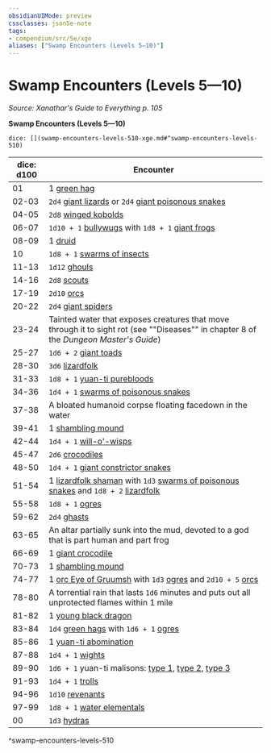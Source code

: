 ```yaml
---
obsidianUIMode: preview
cssclasses: json5e-note
tags:
- compendium/src/5e/xge
aliases: ["Swamp Encounters (Levels 5—10)"]
---
```

# Swamp Encounters (Levels 5—10)
*Source: Xanathar's Guide to Everything p. 105* 

**Swamp Encounters (Levels 5—10)**

`dice: [](swamp-encounters-levels-510-xge.md#^swamp-encounters-levels-510)`

| dice: d100 | Encounter |
|------------|-----------|
| 01 | 1 [green hag](Mechanics/bestiary/fey/green-hag.md) |
| 02-03 | `2d4` [giant lizards](Mechanics/bestiary/beast/giant-lizard.md) or `2d4` [giant poisonous snakes](Mechanics/bestiary/beast/giant-poisonous-snake.md) |
| 04-05 | `2d8` [winged kobolds](Mechanics/bestiary/humanoid/winged-kobold.md) |
| 06-07 | `1d10 + 1` [bullywugs](Mechanics/bestiary/humanoid/bullywug.md) with `1d8 + 1` [giant frogs](Mechanics/bestiary/beast/giant-frog.md) |
| 08-09 | 1 [druid](Mechanics/bestiary/humanoid/druid.md) |
| 10 | `1d8 + 1` [swarms of insects](Mechanics/bestiary/beast/swarm-of-insects.md) |
| 11-13 | `1d12` [ghouls](Mechanics/bestiary/undead/ghoul.md) |
| 14-16 | `2d8` [scouts](Mechanics/bestiary/humanoid/scout.md) |
| 17-19 | `2d10` [orcs](Mechanics/bestiary/humanoid/orc.md) |
| 20-22 | `2d4` [giant spiders](Mechanics/bestiary/beast/giant-spider.md) |
| 23-24 | Tainted water that exposes creatures that move through it to sight rot (see ""Diseases"" in chapter 8 of the *Dungeon Master's Guide*) |
| 25-27 | `1d6 + 2` [giant toads](Mechanics/bestiary/beast/giant-toad.md) |
| 28-30 | `3d6` [lizardfolk](Mechanics/bestiary/humanoid/lizardfolk.md) |
| 31-33 | `1d8 + 1` [yuan-ti purebloods](Mechanics/bestiary/humanoid/yuan-ti-pureblood.md) |
| 34-36 | `1d4 + 1` [swarms of poisonous snakes](Mechanics/bestiary/beast/swarm-of-poisonous-snakes.md) |
| 37-38 | A bloated humanoid corpse floating facedown in the water |
| 39-41 | 1 [shambling mound](Mechanics/bestiary/plant/shambling-mound.md) |
| 42-44 | `1d4 + 1` [will-o'-wisps](Mechanics/bestiary/undead/will-o-wisp.md) |
| 45-47 | `2d6` [crocodiles](Mechanics/bestiary/beast/crocodile.md) |
| 48-50 | `1d4 + 1` [giant constrictor snakes](Mechanics/bestiary/beast/giant-constrictor-snake.md) |
| 51-54 | 1 [lizardfolk shaman](Mechanics/bestiary/humanoid/lizardfolk-shaman.md) with `1d3` [swarms of poisonous snakes](Mechanics/bestiary/beast/swarm-of-poisonous-snakes.md) and `1d8 + 2` [lizardfolk](Mechanics/bestiary/humanoid/lizardfolk.md) |
| 55-58 | `1d8 + 1` [ogres](Mechanics/bestiary/giant/ogre.md) |
| 59-62 | `2d4` [ghasts](Mechanics/bestiary/undead/ghast.md) |
| 63-65 | An altar partially sunk into the mud, devoted to a god that is part human and part frog |
| 66-69 | 1 [giant crocodile](Mechanics/bestiary/beast/giant-crocodile.md) |
| 70-73 | 1 [shambling mound](Mechanics/bestiary/plant/shambling-mound.md) |
| 74-77 | 1 [orc Eye of Gruumsh](Mechanics/bestiary/humanoid/orc-eye-of-gruumsh.md) with `1d3` [ogres](Mechanics/bestiary/giant/ogre.md) and `2d10 + 5` [orcs](Mechanics/bestiary/humanoid/orc.md) |
| 78-80 | A torrential rain that lasts `1d6` minutes and puts out all unprotected flames within 1 mile |
| 81-82 | 1 [young black dragon](Mechanics/bestiary/dragon/young-black-dragon.md) |
| 83-84 | `1d4` [green hags](Mechanics/bestiary/fey/green-hag.md) with `1d6 + 1` [ogres](Mechanics/bestiary/giant/ogre.md) |
| 85-86 | 1 [yuan-ti abomination](Mechanics/bestiary/monstrosity/yuan-ti-abomination.md) |
| 87-88 | `1d4 + 1` [wights](Mechanics/bestiary/undead/wight.md) |
| 89-90 | `1d6 + 1` yuan-ti malisons: [type 1](Mechanics/bestiary/monstrosity/yuan-ti-malison-type-1.md), [type 2](Mechanics/bestiary/monstrosity/yuan-ti-malison-type-2.md), [type 3](Mechanics/bestiary/monstrosity/yuan-ti-malison-type-3.md) |
| 91-93 | `1d4 + 1` [trolls](Mechanics/bestiary/giant/troll.md) |
| 94-96 | `1d10` [revenants](Mechanics/bestiary/undead/revenant.md) |
| 97-99 | `1d8 + 1` [water elementals](Mechanics/bestiary/elemental/water-elemental.md) |
| 00 | `1d3` [hydras](Mechanics/bestiary/monstrosity/hydra.md) |
^swamp-encounters-levels-510